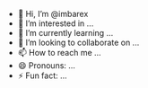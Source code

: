 - 👋 Hi, I’m @imbarex
- 👀 I’m interested in ...
- 🌱 I’m currently learning ...
- 💞️ I’m looking to collaborate on ...
- 📫 How to reach me ...
- 😄 Pronouns: ...
- ⚡ Fun fact: ...

<!---
imbarex/imbarex is a ✨ special ✨ repository because its `README.md` (this file) appears on your GitHub profile.
You can click the Preview link to take a look at your changes.
--->
